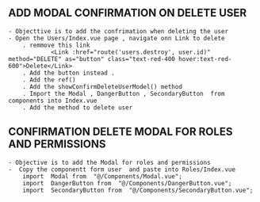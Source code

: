 ## ADD MODAL CONFIRMATION ON DELETE USER
    - Objecttive is to add the confrimation when deleting the user
    - Open the Users/Index.vue page , navigate onn Link to delete
        . remmove this link
                <Link :href="route('users.destroy', user.id)" method="DELETE" as="button" class="text-red-400 hover:text-red-600">Delete</Link>
        . Add the button instead .
        . Add the ref()
        . Add the showConfirmDeleteUserModel() method
        . Import the Modal , DangerButton , SecondaryButton  from components into Index.vue
        . Add the method to delete user

## CONFIRMATION DELETE MODAL FOR ROLES AND PERMISSIONS
    - Objective is to add the Modal for roles and permissions 
    -  Copy the componentt form user  and paste into Roles/Index.vue
        import  Modal from  "@/Components/Modal.vue";
        import  DangerButton from  "@/Components/DangerButton.vue";
        import  SecondaryButton from  "@/Components/SecondaryButton.vue";
